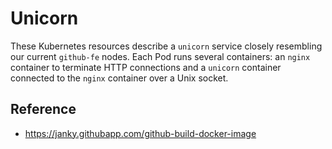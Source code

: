 # Unicorn

These Kubernetes resources describe a `unicorn` service closely resembling our current `github-fe` nodes. Each Pod runs several containers: an `nginx` container to terminate HTTP connections and a `unicorn` container connected to the `nginx` container over a Unix socket.

## Reference

* https://janky.githubapp.com/github-build-docker-image
